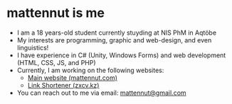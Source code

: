 # mattennut is me
- I am a 18 years-old student currently stuyding at NIS PhM in Aqtöbe
- My interests are programming, graphic and web-design, and even linguistics!
- I have experience in C# (Unity, Windows Forms) and web development (HTML, CSS, JS, and PHP)
- Currently, I am working on the following websites:
	- [Main website (mattennut.com)](https://mattennut.com)
	- [Link Shortener (zxcv.kz)](https://zxcv.kz)
- You can reach out to me via email: [mattennut@gmail.com](mailto:mattennut@gmail.com)
